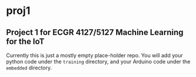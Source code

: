 # proj1
## Project 1 for ECGR 4127/5127 Machine Learning for the IoT
Currently this is just a mostly empty place-holder repo.  You will add your python code under the `training` directory, and your Arduino code under the `embedded` directory.


